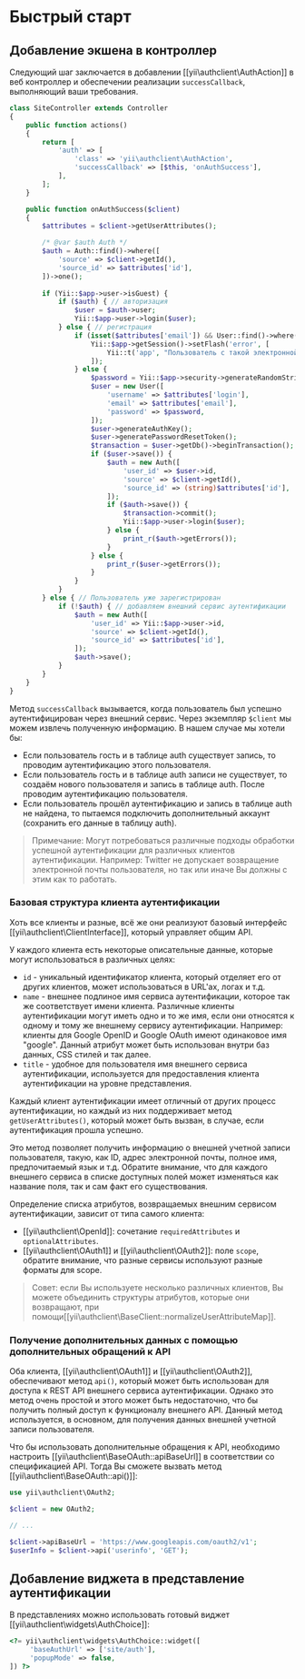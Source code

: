 Быстрый старт
===========

## Добавление экшена в контроллер

Следующий шаг заключается в добавлении [[yii\authclient\AuthAction]] в веб контроллер и обеспечении реализации 
`successCallback`, выполняющий ваши требования.



```php
class SiteController extends Controller
{
    public function actions()
    {
        return [
            'auth' => [
                'class' => 'yii\authclient\AuthAction',
                'successCallback' => [$this, 'onAuthSuccess'],
            ],
        ];
    }

    public function onAuthSuccess($client)
    {
        $attributes = $client->getUserAttributes();

        /* @var $auth Auth */
        $auth = Auth::find()->where([
            'source' => $client->getId(),
            'source_id' => $attributes['id'],
        ])->one();
        
        if (Yii::$app->user->isGuest) {
            if ($auth) { // авторизация
                $user = $auth->user;
                Yii::$app->user->login($user);
            } else { // регистрация
                if (isset($attributes['email']) && User::find()->where(['email' => $attributes['email']])->exists()) {
                    Yii::$app->getSession()->setFlash('error', [
                        Yii::t('app', "Пользователь с такой электронной почтой как в {client} уже существует, но с ним не связан. Для начала войдите на сайт использую электронную почту, для того, что бы связать её.", ['client' => $client->getTitle()]),
                    ]);
                } else {
                    $password = Yii::$app->security->generateRandomString(6);
                    $user = new User([
                        'username' => $attributes['login'],
                        'email' => $attributes['email'],
                        'password' => $password,
                    ]);
                    $user->generateAuthKey();
                    $user->generatePasswordResetToken();
                    $transaction = $user->getDb()->beginTransaction();
                    if ($user->save()) {
                        $auth = new Auth([
                            'user_id' => $user->id,
                            'source' => $client->getId(),
                            'source_id' => (string)$attributes['id'],
                        ]);
                        if ($auth->save()) {
                            $transaction->commit();
                            Yii::$app->user->login($user);
                        } else {
                            print_r($auth->getErrors());
                        }
                    } else {
                        print_r($user->getErrors());
                    }
                }
            }
        } else { // Пользователь уже зарегистрирован
            if (!$auth) { // добавляем внешний сервис аутентификации
                $auth = new Auth([
                    'user_id' => Yii::$app->user->id,
                    'source' => $client->getId(),
                    'source_id' => $attributes['id'],
                ]);
                $auth->save();
            }
        }
    }
}
```

Метод `successCallback` вызывается, когда пользователь был успешно аутентифицирован через внешний сервис. Через
экземпляр `$client` мы можем извлечь полученную информацию. В нашем случае мы хотели бы:

- Если пользователь гость и в таблице auth существует запись, то проводим аутентификацию этого пользователя.
- Если пользователь гость и в таблице auth записи не существует, то создаём нового пользователя и запись в таблице auth. После
проводим аутентификацию пользователя.
- Если пользователь прошёл аутентификацию и запись в таблице auth не найдена, то пытаемся подключить дополнительный 
аккаунт (сохранить его данные в таблицу auth).

> Примечание: Могут потребоваться различные подходы обработки успешной аутентификации для различных клиентов 
аутентификации.
  Например: Twitter не допускает возвращение электронной почты пользователя, но так или иначе Вы должны с этим как то 
  работать.

### Базовая структура клиента аутентификации

Хоть все клиенты и разные, всё же они реализуют базовый интерфейс [[yii\authclient\ClientInterface]], который управляет 
общим API.

У каждого клиента есть некоторые описательные данные, которые могут использоваться в различных целях:

- `id` - уникальный идентификатор клиента, который отделяет его от других клиентов, может использоваться
  в URL'ах, логах и т.д.
- `name` - внешнее подлиное имя сервиса аутентификации, которое так же соответствует имени клиента. Различные
  клиенты аутентификации могут иметь одно и то же имя, если они относятся к одному и тому же внешнему сервису
  аутентификации.
  Например: клиенты для Google OpenID и Google OAuth имеют одинаковое имя "google".
  Данный атрибут может быть использован внутри баз данных, CSS стилей и так далее.
- `title` - удобное для пользователя имя внешнего сервиса аутентификации, используется для предоставления клиента
  аутентификации на уровне представления.

Каждый клиент аутентификации имеет отличный от других процесс аутентификации, но каждый из них поддерживает метод 
`getUserAttributes()`, который может быть вызван, в случае, если аутентификация прошла успешно.

Это метод позволяет получить информацию о внешней учетной записи пользователя, такую, как ID, адрес электронной почты, 
полное имя, предпочитаемый язык и т.д. Обратите внимание, что для каждого внешнего сервиса в списке доступных полей 
может изменяться как название поля, так и сам факт его существования.

Определение списка атрибутов, возвращаемых внешним сервисом аутентификации, зависит от типа самого клиента:

- [[yii\authclient\OpenId]]: сочетание `requiredAttributes` и `optionalAttributes`.
- [[yii\authclient\OAuth1]] и [[yii\authclient\OAuth2]]: поле `scope`, обратите внимание, что разные сервисы используют 
разные форматы для scope.

> Совет: если Вы используете несколько различных клиентов, Вы можете объединить структуры атрибутов, которые они 
возвращают, при помощи[[yii\authclient\BaseClient::normalizeUserAttributeMap]].

### Получение дополнительных данных с помощью дополнительных обращений к API

Оба клиента, [[yii\authclient\OAuth1]] и [[yii\authclient\OAuth2]], обеспечивают метод `api()`, который может быть 
использован для доступа к REST API внешнего сервиса аутентификации. Однако это метод очень простой и этого может быть 
недостаточно, что бы получить полный доступ к функционалу внешнего API. Данный метод используется, в основном, для 
получения данных внешней учетной записи пользователя.

Что бы использовать дополнительные обращения к API, необходимо настроить [[yii\authclient\BaseOAuth::apiBaseUrl]] в 
соответствии со спецификацией API. Тогда Вы сможете вызвать метод [[yii\authclient\BaseOAuth::api()]]:

```php
use yii\authclient\OAuth2;

$client = new OAuth2;

// ...

$client->apiBaseUrl = 'https://www.googleapis.com/oauth2/v1';
$userInfo = $client->api('userinfo', 'GET');
```

## Добавление виджета в представление аутентификации

В представлениях можно использовать готовый виджет [[yii\authclient\widgets\AuthChoice]]:

```php
<?= yii\authclient\widgets\AuthChoice::widget([
     'baseAuthUrl' => ['site/auth'],
     'popupMode' => false,
]) ?>
```